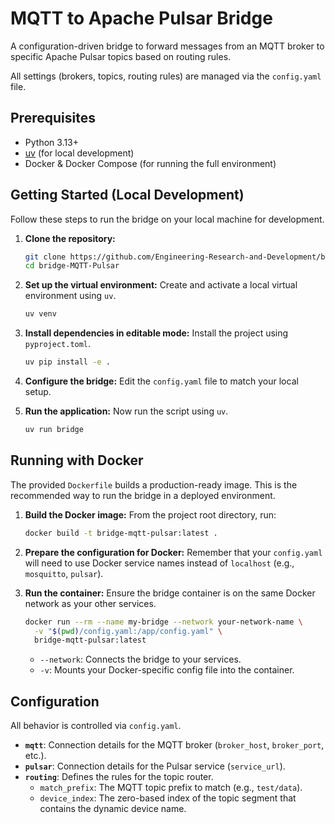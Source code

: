 # MQTT to Apache Pulsar Bridge

A configuration-driven bridge to forward messages from an MQTT broker to specific Apache Pulsar topics based on routing rules.

All settings (brokers, topics, routing rules) are managed via the `config.yaml` file.

## Prerequisites

- Python 3.13+
- [uv](https://github.com/astral-sh/uv) (for local development)
- Docker & Docker Compose (for running the full environment)

## Getting Started (Local Development)

Follow these steps to run the bridge on your local machine for development.

1.  **Clone the repository:**
    ```bash
    git clone https://github.com/Engineering-Research-and-Development/bridge-MQTT-Pulsar.git
    cd bridge-MQTT-Pulsar
    ```

2.  **Set up the virtual environment:**
    Create and activate a local virtual environment using `uv`.
    ```bash
    uv venv
    ```

3.  **Install dependencies in editable mode:**
    Install the project using `pyproject.toml`.
    ```bash
    uv pip install -e .
    ```

4.  **Configure the bridge:**
    Edit the `config.yaml` file to match your local setup.

5.  **Run the application:**
    Now run the script using `uv`.
    ```bash
    uv run bridge
    ```

## Running with Docker

The provided `Dockerfile` builds a production-ready image. This is the recommended way to run the bridge in a deployed environment.

1.  **Build the Docker image:**
    From the project root directory, run:
    ```bash
    docker build -t bridge-mqtt-pulsar:latest .
    ```

2.  **Prepare the configuration for Docker:**
    Remember that your `config.yaml` will need to use Docker service names instead of `localhost` (e.g., `mosquitto`, `pulsar`).

3.  **Run the container:**
    Ensure the bridge container is on the same Docker network as your other services.
    ```bash
    docker run --rm --name my-bridge --network your-network-name \
      -v "$(pwd)/config.yaml:/app/config.yaml" \
      bridge-mqtt-pulsar:latest
    ```
    - `--network`: Connects the bridge to your services.
    - `-v`: Mounts your Docker-specific config file into the container.

## Configuration

All behavior is controlled via `config.yaml`.

-   **`mqtt`**: Connection details for the MQTT broker (`broker_host`, `broker_port`, etc.).
-   **`pulsar`**: Connection details for the Pulsar service (`service_url`).
-   **`routing`**: Defines the rules for the topic router.
    -   `match_prefix`: The MQTT topic prefix to match (e.g., `test/data`).
    -   `device_index`: The zero-based index of the topic segment that contains the dynamic device name.